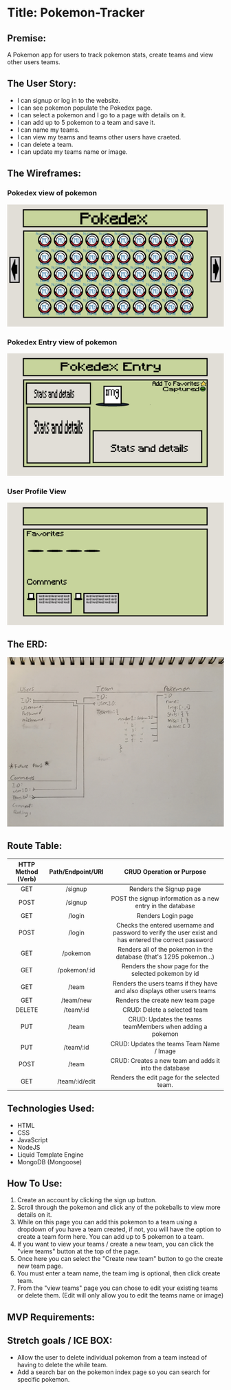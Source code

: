 # Title: Pokemon-Tracker


## Premise: 
A Pokemon app for users to track pokemon stats, create teams and view other users teams.



## The User Story:
- I can signup or log in to the website.
- I can see pokemon populate the Pokedex page.
- I can select a pokemon and I go to a page with details on it.
- I can add up to 5 pokemon to a team and save it.
- I can name my teams.
- I can view my teams and teams other users have craeted.
- I can delete a team.
- I can update my teams name or image.

## The Wireframes:
### Pokedex view of pokemon
![Pokemon-Tracker-Pokedex](imgs/readme/Pokemon-Tracker-Pokedex.jpg)
### Pokedex Entry view of pokemon
![Pokemon-Tracker-Pokedex-Entry](imgs/readme/Pokemon-Tracker-Pokedex-Entry.jpg)
### User Profile View
![Pokemon-Tracker-profile](imgs/readme/Pokemon-Tracker-Profile.jpg)



## The ERD: 
![Pokemon-ERD](imgs/readme/20220610_164049.jpg)

## Route Table:
| HTTP Method (Verb) | Path/Endpoint/URI |                                         CRUD Operation or Purpose                                        |
|:------------------:|:-----------------:|:--------------------------------------------------------------------------------------------------------:|
| GET                | /signup           | Renders the Signup page                                                                                  |
| POST               | /signup           | POST the signup information as a new entry in the database                                               |
| GET                | /login            | Renders Login page                                                                                       |
| POST               | /login            | Checks the entered username and password to verify the user exist  and has entered the correct password  |
| GET                | /pokemon          | Renders all of the pokemon in the database (that's 1295 pokemon...)                                      |
| GET                | /pokemon/:id      | Renders the show page for the selected pokemon by id                                                     |
| GET                | /team             | Renders the users teams if they have and also displays other  users teams                                |
| GET                | /team/new         | Renders the create new team page                                                                         |
| DELETE             | /team/:id         | CRUD: Delete a selected team                                                                             |
| PUT                | /team             | CRUD: Updates the teams teamMembers when adding a pokemon                                                |
| PUT                | /team/:id         | CRUD: Updates the teams Team Name / Image                                                                |
| POST               | /team             | CRUD: Creates a new team and adds it into the database                                                   |
| GET                | /team/:id/edit    | Renders the edit page for the selected team.                                                             |

## Technologies Used:
- HTML
- CSS
- JavaScript
- NodeJS
- Liquid Template Engine
- MongoDB (Mongoose)

## How To Use:
1. Create an account by clicking the sign up button.
2. Scroll through the pokemon and click any of the pokeballs to view more details on it.
3. While on this page you can add this pokemon to a team using a dropdown of you have a team created, if not, you will have the option to create a team form here. You can add up to 5 pokemon to a team.
4. If you want to view your teams / create a new team, you can click the "view teams" button at the top of the page.
5. Once here you can select the "Create new team" button to go the create new team page.
6. You must enter a team name, the team img is optional, then click create team.
7. From the "view teams" page you can chose to edit your existing teams or delete them. (Edit will only allow you to edit the teams name or image)

## MVP Requirements:


## Stretch goals / ICE BOX:
- Allow the user to delete individual pokemon from a team instead of having to delete the while team.
- Add a search bar on the pokemon index page so you can search for specific pokemon.